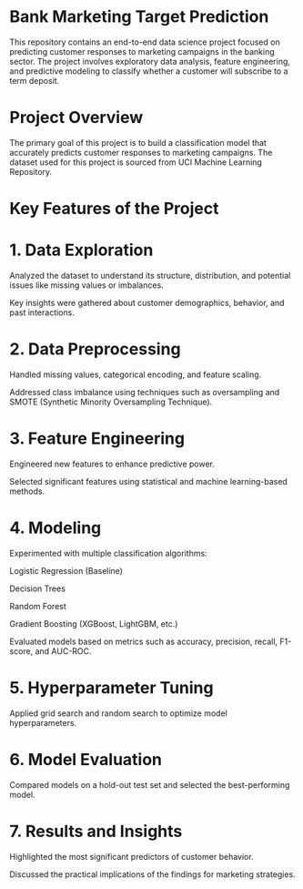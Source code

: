 # Bank Marketing Target Prediction

This repository contains an end-to-end data science project focused on predicting customer responses to marketing campaigns in the banking sector. The project involves exploratory data analysis, feature engineering, and predictive modeling to classify whether a customer will subscribe to a term deposit.

# Project Overview

The primary goal of this project is to build a classification model that accurately predicts customer responses to marketing campaigns. The dataset used for this project is sourced from UCI Machine Learning Repository.

# Key Features of the Project

# 1. Data Exploration

Analyzed the dataset to understand its structure, distribution, and potential issues like missing values or imbalances.

Key insights were gathered about customer demographics, behavior, and past interactions.

# 2. Data Preprocessing

Handled missing values, categorical encoding, and feature scaling.

Addressed class imbalance using techniques such as oversampling and SMOTE (Synthetic Minority Oversampling Technique).

# 3. Feature Engineering

Engineered new features to enhance predictive power.

Selected significant features using statistical and machine learning-based methods.

# 4. Modeling

Experimented with multiple classification algorithms:

Logistic Regression (Baseline)

Decision Trees

Random Forest

Gradient Boosting (XGBoost, LightGBM, etc.)

Evaluated models based on metrics such as accuracy, precision, recall, F1-score, and AUC-ROC.

# 5. Hyperparameter Tuning

Applied grid search and random search to optimize model hyperparameters.

# 6. Model Evaluation

Compared models on a hold-out test set and selected the best-performing model.

# 7. Results and Insights

Highlighted the most significant predictors of customer behavior.

Discussed the practical implications of the findings for marketing strategies.
